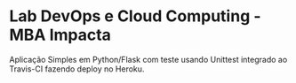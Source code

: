 # Lab DevOps e Cloud Computing - MBA Impacta
Aplicação Simples em  Python/Flask com teste usando Unittest integrado ao Travis-CI fazendo deploy no Heroku.
